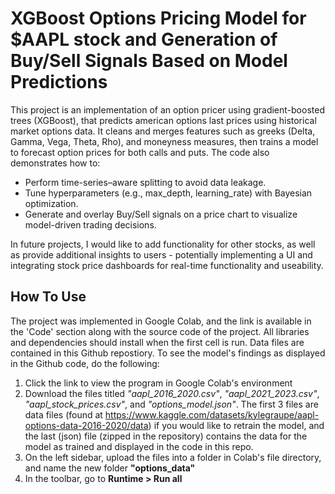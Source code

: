 # XGBoost Options Pricing Model for $AAPL stock and Generation of Buy/Sell Signals Based on Model Predictions

This project is an implementation of an option pricer using gradient-boosted trees (XGBoost), that predicts american options last prices using historical market options data. It cleans and merges features such as greeks (Delta, Gamma, Vega, Theta, Rho), and moneyness measures, then trains a model to forecast option prices for both calls and puts. The code also demonstrates how to:

- Perform time-series–aware splitting to avoid data leakage.
- Tune hyperparameters (e.g., max_depth, learning_rate) with Bayesian optimization.
- Generate and overlay Buy/Sell signals on a price chart to visualize model-driven trading decisions.

In future projects, I would like to add functionality for other stocks, as well as provide additional insights to users - potentially implementing a UI and integrating stock price dashboards for real-time functionality and useability.

## How To Use

The project was implemented in Google Colab, and the link is available in the 'Code' section along with the source code of the project. All libraries and dependencies should install when the first cell is run. Data files are contained in this Github repostiory. To see the model's findings as displayed in the Github code, do the following:

1. Click the link to view the program in Google Colab's environment
2. Download the files titled *"aapl_2016_2020.csv"*, *"aapl_2021_2023.csv"*, *"aapl_stock_prices.csv"*, and *"options_model.json"*. The first 3 files are data files (found at https://www.kaggle.com/datasets/kylegraupe/aapl-options-data-2016-2020/data) if you would like to retrain the model, and the last (json) file (zipped in the repository) contains the data for the model as trained and displayed in the code in this repo.
3. On the left sidebar, upload the files into a folder in Colab's file directory, and name the new folder **"options_data"**
4. In the toolbar, go to **Runtime > Run all**
